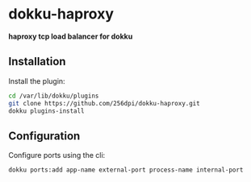 # dokku-haproxy

**haproxy tcp load balancer for dokku**

## Installation

Install the plugin:

```bash
cd /var/lib/dokku/plugins
git clone https://github.com/256dpi/dokku-haproxy.git
dokku plugins-install
```

## Configuration

Configure ports using the cli:

```bash
dokku ports:add app-name external-port process-name internal-port
```
